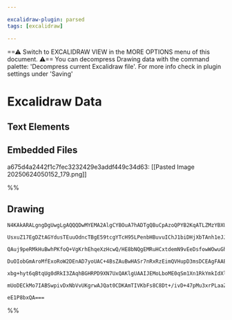 ```yaml
---

excalidraw-plugin: parsed
tags: [excalidraw]

---
```

==⚠  Switch to EXCALIDRAW VIEW in the MORE OPTIONS menu of this document. ⚠== You can decompress Drawing data with the command palette: 'Decompress current Excalidraw file'. For more info check in plugin settings under 'Saving'


# Excalidraw Data

## Text Elements
## Embedded Files
a675d4a2442f1c7fec3232429e3addf449c34d63: [[Pasted Image 20250624050152_179.png]]

%%
## Drawing
```compressed-json
N4KAkARALgngDgUwgLgAQQQDwMYEMA2AlgCYBOuA7hADTgQBuCpAzoQPYB2KqATLZMzYBXUtiRoIACyhQ4zZAHoFAc0JRJQgEYA6bGwC2CgF7N6hbEcK4OCtptbErHALRY8RMpWdx8Q1TdIEfARcZgRmBShcZQUebQBGAAYEmjoghH0EDihmbgBtcDBQMBKIEm4IAFEEAE0AVgBxOAA5fXwAYQoOACUAFgBJAHYAaVIADgAReNSSyFhECsJ9aKR+

UsxuZ17EgDZtAGYdusTEuuOdncTBgE59tcgYTcH95LPenbHBuvuIChJ1biDHjXbTAnh1eJJeL7HjxOrXH6SBCEZTSbgXQY/azKYLcRI/ZhQUhsADWCHabHwbFIFSJ1mYcFwgWyM1Kmlw2BJymJQg4xApVJpEjpHAZTKyUFZkAAZoR8PgAMqwXESQQeKUQQnEskAdX+km4fEKAiJpIQSpgKvQavKPx5qI44VyaHiPzYjOwakeLpOP25wjg/WIztQe

QAuj9peRMkHuBwhPKfoQ+VgKrhEhqeXzHcwQ/HE8bNQgEMRuHCxtdemN9vEeDsfowWOwuGhvoXG6xOM1OGIy4kXnVPr19r0k8wJukoCXuNKCGEfpphHzKsFMtk8wn8D8hHBiLgp6WXV8rmdBolrhCjbMIEQOCS45uflTOdO0LP8PPC4T90IQxBEHyybKBqsrBLGEi4DsXzEL0uA8L0vQ8NK8TYIM0oINgMIwoh1wIPsuDEMQ0oIdcmG9MQOz7Bqz

DuOIobGmAroMfExoRoW2DEnAD7yoUAC+4BsZAuBwHASr7nRxRzEimQVHupD3msDCEAgFAAEIclyWb8pS1IVAAxNKhlGayEDYCIzJQP0U76Eq2rkjpQroHp8QIC5LkmWZpAWVZGTqZy/q8tpgq0uQoqMhZHnmRKPn6AAYnKirKnRmqUrahSmVF2QxbZZp6sQAJoFekCed51k5WSFpWil6qKSV0XWd0wgOk6Za1ZllnWQA8h6Xp9vi6V1Vl1mxZwUC

xbg+hyt6qBtqUg0dRkI3ZAqhBGHRPD9XN7UxQAKlgUAAIJEMoLboME0qSm1Xn1RkYmkIdXlsBQSIEdxW4Ddt1mVHyB2Pc9ISHugTLElQV2lRkv0gzt8DJVpJk0cS8oABplnUgzaNcgxHDs4KKQjlL4DU6JQdos2QEYbAGNwkmQPQBBCHRLElLxYM3fojWBTmf5w4p3IkCta2GptkB88QSoIFxra86QJAALJsMQCDfbgmjBID76fqUosCrpaA0xAq

mUoDECkMo7IABSwpivDxNbVvUKgrwAJQat0CDKAmTIVKbFs8C8Dt+/ivD+47pMu3xrPLaaZLdVAzYbgWpRRhNCBuymMscMBeuFlkKtq9wRIMz82BEJLqCFwgPwcCnBekEXhbCFAt50RXEfpXYABWGE5Aq1dwPLivK6rr6oBrlfpRyceMDtlP4NThbzMlYTBNgcecBqZmEgY0MLGg+bvdez5kurc7j9eUYGAq6Sr82M6n0+oSHTf0+z29fHgCzdCg

eE1P8bxQA===
```
%%